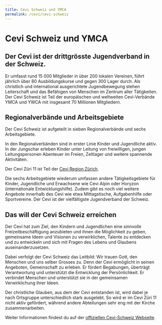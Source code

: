 ```yaml
---
title: Cevi Schweiz und YMCA
permalink: /cevi/cevi-schweiz
---
```


# Cevi Schweiz und YMCA

## Der Cevi ist der drittgrösste Jugendverband in der Schweiz.

Er umfasst rund 15 000 Mitglieder in über 200 lokalen
Vereinen, führt jährlich über 80 Ausbildungskurse und gegen 300 Lager durch. Als christlich und international
ausgerichtete Jugendbewegung stehen Leiterschaft und das Befähigen von Menschen im Zentrum aller Tätigkeiten. Der
Cevi Schweiz ist Teil der europäischen und weltweiten Cevi-Verbände YMCA und YWCA mit insgesamt 70 Millionen
Mitgliedern.

## Regionalverbände und Arbeitsgebiete

Der Cevi Schweiz ist aufgeteilt in sieben Regionalverbände und sechs Arbeitsgebiete.

In den Regionalverbänden sind in erster Linie Kinder und Jugendliche aktiv. In der Jungschar erleben Kinder unter
Leitung von freiwilligen, jungen Leitungspersonen Abenteuer im Freien, Zeltlager und weitere spannende Aktivitäten.

Der Cevi Züri 11 ist Teil der [Cevi Region Zürich](/cevi/region-zuerich). 

Die sechs Arbeitsgebiete wiederum umfassen andere Tätigkeitsgebiete für Kinder, Jugendliche und Erwachsene wie Cevi
Alpin oder Horyzon (internationale Entwicklungshilfe). Zudem gibt es noch viel weitere Angebote innerhalb des Cevi wie
etwa Mittagstische, Aufgabenhilfe oder Sportvereine. Der Cevi ist der vielfältigste Jugendverband der Schweiz.

## Das will der Cevi Schweiz erreichen

Der Cevi hat zum Ziel, den Kindern und Jugendlichen eine sinnvolle Freizeitbeschäftigung anzubieten und ihnen die
Möglichkeit zu geben, gemeinsame Ideen und Visionen zu verwirklichen, Talente zu entdecken und zu entwickeln und sich
mit Fragen des Lebens und Glaubens auseinanderzusetzen.

Dabei verfolgt der Cevi Schweiz das Leitbild: Wir trauen Gott, den Menschen und uns selber Grosses zu. Denn der Cevi
ermöglicht in seinen Angeboten, Gemeinschaft zu erleben. Er fördert Begabungen, überträgt Verantwortung und unterstützt
die Entwicklung der Persönlichkeit. Er verbindet Menschen und unterstützt sie in der gemeinsamen Verwirklichung ihrer
Ideen.

Der christliche Glauben, aus dem der Cevi entstanden ist, wird dabei je nach Ortsgruppe unterschiedlich stark ausgelebt.
So wird er im Cevi Züri 11 nicht aktiv gefördert, während andere Abteilungen sehr eng mit der Kirche zusammenarbeiten.

Weiter Informationen findest du auf der [offiziellen Cevi-Schweiz Webseite](https://cevi.ch).
